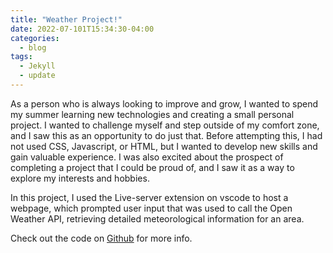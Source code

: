 ```yaml
---
title: "Weather Project!"
date: 2022-07-101T15:34:30-04:00
categories:
  - blog
tags:
  - Jekyll
  - update
---
```


As a person who is always looking to improve and grow, I wanted to spend my summer learning new technologies and creating a small personal project. I wanted to challenge myself and step outside of my comfort zone, and I saw this as an opportunity to do just that. Before attempting this, I had not used CSS, Javascript, or HTML, but I wanted to develop new skills and gain valuable experience. I was also excited about the prospect of completing a project that I could be proud of, and I saw it as a way to explore my interests and hobbies. 

In this project, I used the Live-server extension on vscode to host a webpage, which prompted user input that was used to call the Open Weather API, retrieving detailed meteorological information for an area.


Check out the code on [Github][git-hub-link] for more info.

[git-hub-link]: https://github.com/yuan25j/Weather-Project
